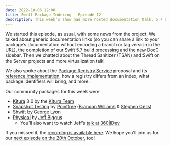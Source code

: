 ```yaml
---
date: 2022-10-06 12:00
title: Swift Package Indexing - Episode 12
description: This week’s show had more hosted documentation talk, 5.7 build processing news, package registry talk, and of course the usual mix of community packages!
---
```


We started this episode, as usual, with some news from the project. We talked about generic documentation links (so you can share a link to your package’s documentation without encoding a branch or tag version in the URL), the completion of our Swift 5.7 build processing and the new DocC sidebar. Then we chatted about the Thread Sanitizer (TSAN) and Swift on the Server projects and more virtualization talk!

We also spoke about the [Package Registry Service](https://github.com/apple/swift-evolution/blob/main/proposals/0292-package-registry-service.md) proposal and its [reference implementation](https://github.com/mattt/swift-registry), how a registry differs from an index, what package identifiers will bring, and more.

Our community packages for this week were:

- [Kitura](https://swiftpackageindex.com/Kitura/Kitura) 3.0 by the [Kitura Team](https://swiftpackageindex.com/Kitura)
- [Snapshot Testing](https://swiftpackageindex.com/pointfreeco/swift-snapshot-testing) by [Pointfree](https://swiftpackageindex.com/pointfreeco) ([Brandon Williams](https://twitter.com/mbrandonw) & [Stephen Celis](https://twitter.com/stephencelis))
- [Shwift](https://swiftpackageindex.com/GeorgeLyon/Shwift) by [George Lyon](https://swiftpackageindex.com/GeorgeLyon)
- [Physical](https://swiftpackageindex.com/hyperjeff/Physical) by [Jeff Biggus](https://swiftpackageindex.com/hyperjeff)
    - You’ll also want to watch Jeff’s [talk at 360|iDev](https://twitter.com/hyperjeff/status/1572502824629735428)

If you missed it, the [recording is available here](https://twitter.com/i/spaces/1MnxnpRQmLkGO). We hope you’ll join us for our [next episode on the 20th October](https://twitter.com/i/spaces/1rmGPkWYmvjKN), too!

